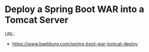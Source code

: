 # Deploy a Spring Boot WAR into a Tomcat Server

URL:

- https://www.baeldung.com/spring-boot-war-tomcat-deploy











